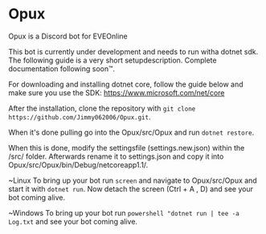 # Opux
Opux is a Discord bot for EVEOnline

This bot is currently under development and needs to run witha dotnet sdk. The following guide is a very short setupdescription. Complete documentation following soon™.

For downloading and installing dotnet core, follow the guide below and make sure you use the SDK:
https://www.microsoft.com/net/core

After the installation, clone the repository with `git clone https://github.com/Jimmy062006/Opux.git`.

When it's done pulling go into the Opux/src/Opux and run `dotnet restore`.

When this is done, modify the settingsfile (settings.new.json) within the /src/ folder. Afterwards rename it to settings.json and copy it into Opux/src/Opux/bin/Debug/netcoreapp1.1/. 

~Linux
To bring up your bot run `screen` and navigate to Opux/src/Opux and start it with `dotnet run`. Now detach the screen (Ctrl + A , D) and see your bot coming alive.

~Windows
To bring up your bot run `powershell "dotnet run | tee -a Log.txt` and see your bot coming alive.
